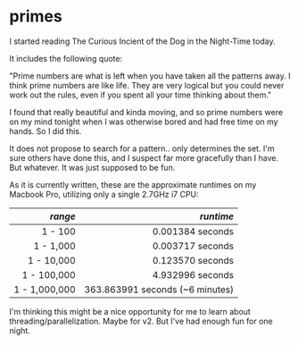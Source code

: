 # primes

I started reading The Curious Incient of the Dog in the Night-Time today.

It includes the following quote:

"Prime numbers are what is left when you have taken all the patterns away.
 I think prime numbers are like life. They are very logical but you could
 never work out the rules, even if you spent all your time thinking about
 them."

I found that really beautiful and kinda moving, and so prime numbers were on
my mind tonight when I was otherwise bored and had free time on my hands. So
I did this.

It does not propose to search for a pattern.. only determines the set. I'm
sure others have done this, and I suspect far more gracefully than I have.
But whatever. It was just supposed to be fun.

As it is currently written, these are the approximate runtimes on my
Macbook Pro, utilizing only a single 2.7GHz i7 CPU:

| *range*        | *runtime*                              |
| -------:       | ---------:                             |
| 1 - 100        | 0.001384 seconds                       |
| 1 - 1,000      | 0.003717 seconds                       |
| 1 - 10,000     | 0.123570 seconds                       |
| 1 - 100,000    | 4.932996 seconds                       |
| 1 - 1,000,000  | 363.863991 seconds (~6 minutes)        |

I'm thinking this might be a nice opportunity for me to learn about
threading/parallelization. Maybe for v2. But I've had enough fun for
one night.
